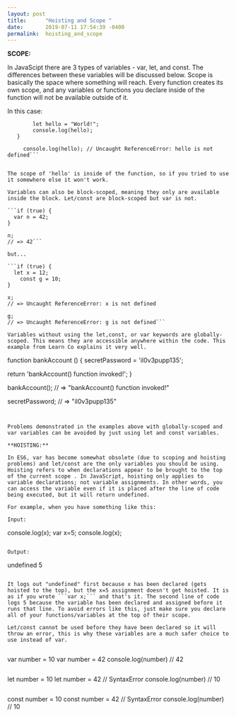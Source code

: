 ```yaml
---
layout: post
title:      "Hoisting and Scope "
date:       2019-07-11 17:54:39 -0400
permalink:  hoisting_and_scope
---
```


**SCOPE:**

In JavaScipt there are 3 types of variables - var, let, and const. The differences between these variables will be discussed below. Scope is basically the space where something will reach. Every function creates its own scope, and any variables or functions you declare inside of the function will not be available outside of it.

In this case: 

```function helloFunc() {
        let hello = "World!";
        console.log(hello);
   }
	 
	 console.log(hello); // Uncaught ReferenceError: hello is not defined```
	 

The scope of 'hello' is inside of the function, so if you tried to use it somewhere else it won't work. 

Variables can also be block-scoped, meaning they only are available inside the block. Let/const are block-scoped but var is not. 

```if (true) {
  var n = 42;
}
 
n;
// => 42```

but...

```if (true) {
  let x = 12;
	const g = 10;
}
 
x;
// => Uncaught ReferenceError: x is not defined

g;
// => Uncaught ReferenceError: g is not defined```

Variables without using the let,const, or var keywords are globally-scoped. This means they are accessible anywhere within the code. This example from Learn Co explains it very well.

```
function bankAccount () {
  secretPassword = 'il0v3pupp135';
 
  return 'bankAccount() function invoked!';
}
 
bankAccount();
// => "bankAccount() function invoked!"
 
secretPassword;
// => "il0v3pupp135"
```


Problems demonstrated in the examples above with globally-scoped and var variables can be avoided by just using let and const variables. 

**HOISTING:**

In ES6, var has become somewhat obsolete (due to scoping and hoisting problems) and let/const are the only variables you should be using. Hoisting refers to when declarations appear to be brought to the top of the current scope . In JavaScript, hoisting only applies to variable declarations; not variable assignments. In other words, you can access the variable even if it is placed after the line of code being executed, but it will return undefined. 

For example, when you have something like this:  

Input:
```
console.log(x);
var x=5;
console.log(x);
```

Output:
```
undefined
5
```

It logs out "undefined" first because x has been declared (gets hoisted to the top), but the x=5 assignment doesn't get hoisted. It is as if you wrote ```var x;``` and that's it. The second line of code logs 5 because the variable has been declared and assigned before it runs that line. To avoid errors like this, just make sure you declare all of your functions/variables at the top of their scope. 

Let/const cannot be used before they have been declared so it will throw an error, this is why these variables are a much safer choice to use instead of var. 


```
var number = 10
var number = 42
console.log(number) // 42
```

```
let number = 10
let number = 42  // SyntaxError
console.log(number) // 10
```

```
const number = 10
const number = 42 // SyntaxError
console.log(number) // 10
```









